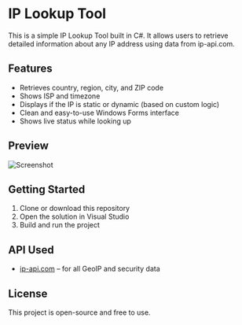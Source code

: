 # IP Lookup Tool

This is a simple IP Lookup Tool built in C#. It allows users to retrieve detailed information about any IP address using data from ip-api.com.

## Features

- Retrieves country, region, city, and ZIP code
- Shows ISP and timezone
- Displays if the IP is static or dynamic (based on custom logic)
- Clean and easy-to-use Windows Forms interface
- Shows live status while looking up

## Preview

![Screenshot](https://github.com/yourusername/your-repo-name/blob/main/screenshot.png?raw=true)

## Getting Started

1. Clone or download this repository
2. Open the solution in Visual Studio
3. Build and run the project

## API Used

- [ip-api.com](https://ip-api.com/) – for all GeoIP and security data

## License

This project is open-source and free to use.
